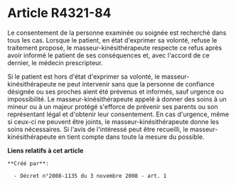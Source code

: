# Article R4321-84

Le consentement de la personne examinée ou soignée est recherché dans tous les cas. Lorsque le patient, en état d'exprimer sa
volonté, refuse le traitement proposé, le masseur-kinésithérapeute respecte ce refus après avoir informé le patient de ses
conséquences et, avec l'accord de ce dernier, le médecin prescripteur. 

Si le patient est hors d'état d'exprimer sa volonté, le masseur-kinésithérapeute ne peut intervenir sans que la personne de
confiance désignée ou ses proches aient été prévenus et informés, sauf urgence ou impossibilité. Le masseur-kinésithérapeute
appelé à donner des soins à un mineur ou à un majeur protégé s'efforce de prévenir ses parents ou son représentant légal et
d'obtenir leur consentement. En cas d'urgence, même si ceux-ci ne peuvent être joints, le masseur-kinésithérapeute donne les
soins nécessaires. Si l'avis de l'intéressé peut être recueilli, le masseur-kinésithérapeute en tient compte dans toute la
mesure du possible.

**Liens relatifs à cet article**

	**Créé par**:

	  - Décret n°2008-1135 du 3 novembre 2008 - art. 1
